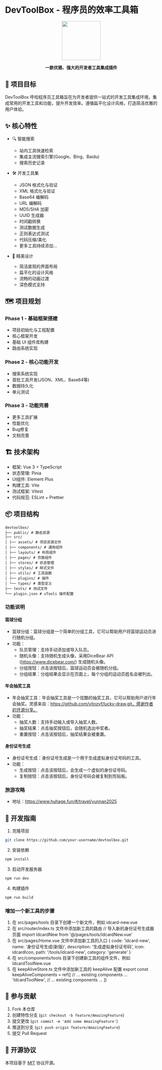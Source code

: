 # DevToolBox - 程序员的效率工具箱

<p align="center">
  <img src="public/logo.png" width="128" />
</p>

<p align="center">
  <strong>一款优雅、强大的开发者工具集成插件</strong>
</p>

## 🎯 项目目标

DevToolBox 呼哈程序员工具箱旨在为开发者提供一站式的开发工具集成环境，集成常用的开发工具和功能，提升开发效率。遵循扁平化设计风格，打造简洁优雅的用户体验。


## ✨ 核心特性

- 🔍 智能搜索
  - 站内工具快速检索
  - 集成主流搜索引擎(Google、Bing、Baidu)
  - 搜索历史记录
  
- 🛠 开发工具集
  - JSON 格式化与验证 
  - XML 格式化与验证
  - Base64 编解码
  - URL 编解码
  - MD5/SHA 加密
  - UUID 生成器
  - 时间戳转换
  - 测试数据生成
  - 正则表达式测试
  - 代码压缩/美化
  - 更多工具持续添加...

- 🎨 精美设计
  - 简洁直观的界面布局
  - 扁平化的设计风格
  - 流畅的动画过渡
  - 深色模式支持

## 🗺 项目规划

### Phase 1 - 基础框架搭建
- 项目初始化与工程配置
- 核心框架开发
- 基础 UI 组件库构建
- 路由系统实现

### Phase 2 - 核心功能开发  
- 搜索系统实现
- 首批工具开发(JSON、XML、Base64等)
- 数据持久化
- 单元测试

### Phase 3 - 功能完善
- 更多工具扩展
- 性能优化
- Bug修复
- 文档完善

## 🏗 技术架构

- 框架: Vue 3 + TypeScript
- 状态管理: Pinia
- UI组件: Element Plus
- 构建工具: Vite
- 测试框架: Vitest
- 代码规范: ESLint + Prettier

## 📦 项目结构 
```
devtoolbox/
├── public/ # 静态资源
├── src/
│ ├── assets/ # 项目资源文件
│ ├── components/ # 通用组件
│ ├── layouts/ # 布局组件
│ ├── pages/ # 页面组件
│ ├── stores/ # 状态管理
│ ├── styles/ # 样式文件
│ ├── utils/ # 工具函数
│ ├── plugins/ # 插件
│ └── types/ # 类型定义
├── tests/ # 测试文件
└── plugin.json # uTools 插件配置
```

### 功能说明

#### 篮球分组
- 篮球分组：篮球分组是一个简单的分组工具，它可以帮助用户将篮球运动员进行随机分组。
- 功能：
  - 队员管理：支持手动添加或导入队员。
  - 随机头像：支持随机生成头像，采用DiceBear API (https://www.dicebear.com/) 生成随机头像。
  - 分组按钮：点击该按钮后，篮球运动员会被随机分组。
  - 分组结果：分组结果会显示在页面上，每个分组的运动员姓名会被列出。

#### 年会抽奖工具
- 年会抽奖工具：年会抽奖工具是一个炫酷的抽奖工具，它可以帮助用户进行年会抽奖。灵感来自：https://github.com/vitozyf/lucky-draw.git，感谢作者的开源分享。
- 功能：
  - 抽奖人数：支持手动输入或导入抽奖人数。
  - 抽奖结果：点击抽奖按钮后，会随机选出中奖者。
  - 重置按钮：点击该按钮后，抽奖结果会被重置。


#### 身份证号生成
- 身份证号生成：身份证号生成是一个用于生成虚拟身份证号码的工具。
- 功能：
  - 生成按钮：点击该按钮后，会生成一个虚拟的身份证号码。
  - 复制按钮：点击该按钮后，身份证号码会被复制到剪贴板。

### 旅游攻略
- 地址：https://www.huhage.fun/#/travel/yunnan2025


## 🚀 开发指南

1. 克隆项目
```bash
git clone https://github.com/your-username/devtoolbox.git
```

2. 安装依赖
```bash
npm install
```

3. 启动开发服务器
```bash
npm run dev
```

4. 构建插件
```bash
npm run build
```

### 增加一个新工具的步骤
1. 在 src/pages/tools 目录下创建一个新文件，例如 idcard-new.vue
2. 在 src/router/index.ts 文件中添加新工具的路由
  // 导入新的身份证号生成器页面
import IdcardNew from '@/pages/tools/IdcardNew.vue'
3. 在 src/pages/Home.vue 文件中添加新工具的入口
  {
      code: 'idcard-new',
      name: '身份证号生成(新版)',
      description: '生成虚拟身份证号码',
      icon: idcardIcon,
      path: '/tools/idcard-new',
      category: 'generate'
  }
4. 在 src/components/tools 目录下创建新工具的组件文件，例如 IdcardToolNew.vue
5. 在 keepAliveStore.ts 文件中添加新工具的 keepAlive 配置
  export const keepAliveComponents = ref([
  // ... existing components ...
  'IdcardToolNew',
  // ... existing components ...
])



## 🤝 参与贡献

1. Fork 本仓库
2. 创建特性分支 (`git checkout -b feature/AmazingFeature`)
3. 提交更改 (`git commit -m 'Add some AmazingFeature'`)
4. 推送到分支 (`git push origin feature/AmazingFeature`)
5. 提交 Pull Request

## 📄 开源协议

本项目基于 [MIT](LICENSE) 协议开源。

